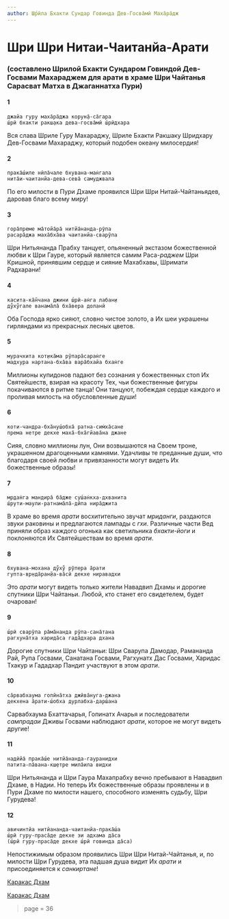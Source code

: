 ```yaml
---
author: Ш́рӣла Бхакти Сундар Говинда Дев-Госва̄мӣ Маха̄ра̄дж
---
```


# Шри Шри Нитаи-Чаитанйа-Арати

### (составлено Шрилой Бхакти Сундаром Говиндой Дев-Госвами Махараджем для арати в храме Шри Чайтанья Сарасват Матха в Джаганнатха Пури)

#### 1

    джайа гуру маха̄ра̄джа корун̣а̄-са̄гара
    ш́рӣ бхакти ракш̣ака дева-госва̄мӣ ш́рӣдхара

Вся слава Шриле Гуру Махараджу, Шриле Бхакти Ракшаку Шридхару Дев-Госвами Махараджу, который подобен океану милосердия!

#### 2

    прака̄ш́иле нӣла̄чале бхувана-ман̇гала
    нита̄и-чаитанйа-дева-сева̄ самуджвала

По его милости в Пури Дхаме проявился Шри Шри Нитай-Чайтаньядев, даровав благо всему миру!

#### 3

    гора̄преме ма̄тойа̄ра̄ нитйа̄нанда-рӯпа
    расара̄джа маха̄бха̄ва чаитанйа-сварӯпа

Шри Нитьянанда Прабху танцует, опьяненный экстазом божественной любви к Шри Гауре, который является самим Раса-*раджем* Шри Кришной, принявшим сердце и сияние Махабхавы, Шримати Радхарани!

#### 4

    касита-ка̄н̃чана джини ш́рӣ-ан̇га лабан̣и
    ду̐ху̐гале ванама̄ла̄ бха̄вера доланӣ

Оба Господа ярко сияют, словно чистое золото, а Их шеи украшены гирляндами из прекрасных лесных цветов.

#### 5

    мурачхита кот̣ика̄ма рӯпара̄саран̇ге
    мадхура нартана-бха̄ва вара̄бхайа бхан̇ге

Миллионы купидонов падают без сознания у божественных стоп Их Святейшеств, взирая на красоту Тех, чьи божественные фигуры покачиваются в ритме танца! Они танцуют, побеждая сердце каждого и проливая милость на обусловленные души!

#### 6

    коти-чандра-бха̄нуш́обха̄ ратна-сим̇ха̄сане
    према нетре декхе маха̄-бха̄гйава̄на джане

Сияя, словно миллионы лун, Они возвышаются на Своем троне, украшенном драгоценными камнями. Удачливы те преданные души, что благодаря своей любви и привязанности могут видеть Их божественные образы!

#### 7

    мр̣дан̇га мандира̄ ба̄дже суш́ан̇кха-дхванита
    ш́рути-маули-ратнама̄ла̄-дӣпа нира̄джита

В храме во время *арати* восхитительно звучат *мриданги*, раздаются звуки раковины и предлагаются лампады с *гхи*. Различные части Вед приняли образ каждого огонька как светильника *бхакти-йоги* и поклоняются Их Святейшествам во время *арати*.

#### 8

    бхувана-мохана ду̐ху̐ рӯпера а̄рати
    гупта-вр̣нда̄ран̣йа-ва̄сӣ декхе ниравадхи

Это *арати* могут видеть только жители Навадвип Дхамы и дорогие спутники Шри Чайтаньи. Любой, кто станет его свидетелем, будет очарован!

#### 9

    ш́рӣ сварӯпа ра̄ма̄нанда рӯпа-сана̄тана
    рагхуна̄тха харида̄са гада̄дхара дхана

Дорогие спутники Шри Чайтаньи: Шри Сварупа Дамодар, Рамананда Рай, Рупа Госвами, Санатана Госвами, Рагхунатх Дас Госвами, Харидас Тхакур и Гададхар Пандит участвуют в этом *арати*.

#### 10

    са̄рвабхаума гопӣна̄тха джӣва̄нуга-джана
    декхена а̄рати-ш́обха дурлабха-дарш́ана

Сарвабхаума Бхаттачарья, Гопинатх Ачарья и последователи *сампрадаи* Дживы Госвами наблюдают *арати*, которое не могут видеть другие!

#### 11

    надӣйа̄ прака̄ш́е нитйа̄нанда-гауранидхи
    патита-па̄вана-кш̣етре мила̄ила видхи

Шри Нитьянанда и Шри Гаура Махапрабху вечно пребывают в Навадвип Дхаме, в Надии. Но теперь Их божественные образы проявлены и в Пури Дхаме по милости нашего, способного изменять судьбу, Шри Гурудева!

#### 12

    авичинтйа нитйананда-чаитанйа-прака̄ш́а
    ш́рӣ гуру-праса̄де декхе эи адхама да̄са
    (ш́рӣ гуру-праса̄де декхе ш́рӣ говинда да̄са)

Непостижимым образом проявились Шри Шри Нитай-Чайтанья, и, по милости Шри Гурудева, эта падшая душа видит Их *арати* и присоединяется к *санкиртане*!

[Каракас Дхам](https://soundcloud.com/bharatimaharaj/shchsm-karakas-dzhaya-guru)

[Каракас Дхам](https://soundcloud.com/bharatimaharaj/shchsm-karakas-gaura-arati-i)


> page = 36
